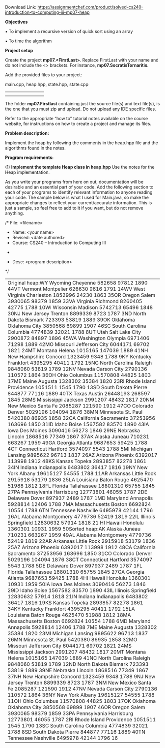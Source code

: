 Download Link: https://assignmentchef.com/product/solved-cs240-introduction-to-computing-iii-mp07-heap
<br>






<strong>Objectives</strong>

&#x25aa; To implement a recursive version of quick sort using an array

&#x25aa; To time the algorithm

<strong>Project setup</strong>

Create the project <strong>mp07.&lt;FirstLast&gt;</strong>. Replace FirstLast with your name and do not include the &lt;&gt; brackets. For instance, <strong>mp07.SocratisTornaritis</strong>.

Add the provided files to your project:

main.cpp, heap.hpp, state.hpp, state.cpp

<table>

 <tbody>

  <tr>

   <td width="95"></td>

  </tr>

  <tr>

   <td></td>

   <td></td>

  </tr>

 </tbody>

</table>

The folder <strong>mp07.Firstlast</strong> containing just the source file(s) and text file(s), is the one that you must zip and upload. Do not upload any IDE specific files.

Refer to the appropriate “how to” tutorial notes available on the course website, for instructions on how to create a project and manage its files.

<strong>Problem description:</strong>

Implement the heap by following the comments in the heap.hpp file and the algorithms found in the notes.

<strong>Program requirements:</strong>

(1) <strong>Implement the template Heap class in heap.hpp </strong>Use the notes for the Heap implementation.

As you write your programs from here on out, documentation will be desirable and an essential part of your code. Add the following section to each of your programs to identify relevant information to anyone reading your code. The sample below is what I used for Main.java, so make the appropriate changes to reflect your current/accurate information. This is just a sample, so feel free to add to it if you want, but do not remove anything.

/*    File: &lt;filename&gt;

<ul>

 <li>Name: &lt;your name&gt;</li>

 <li>Revised: &lt;date authored&gt;</li>

 <li>Course: CS240 – Introduction to Computing III</li>

</ul>

*

<ul>

 <li>Desc: &lt;program description&gt;</li>

</ul>

*/




<table width="624">

 <tbody>

  <tr>

   <td width="624">Original heap:WY             Wyoming          Cheyenne               582658      97812            1890               44VT             Vermont          Montpelier             626630       9616            1791               14WV             West Virginia    Charleston            1852996      24230            1863               35OR             Oregon           Salem                 3930065      98379            1859               33VA             Virginia         Richmond              8260405      42775            1788               10WI             Wisconsin        Madison               5742713      65496            1848               30NJ             New Jersey       Trenton               8899339       8723            1787                3ND             North Dakota     Bismark                723393      53819            1889               39OK             Oklahoma         Oklahoma City         3850568      69899            1907               46SC             South Carolina   Columbia              4774839      32021            1788                8UT             Utah             Salt Lake City        2900872      84897            1896               45WA             Washington       Olympia               6971406      71298            1889               42MO             Missouri         Jefferson City        6044171      69702            1821               24MT             Montana          Helena                1015165     147039            1889               41NH             New Hampshire    Concord               1323459       9348            1788                9KY             Kentucky         Frankfort             4395295      40411            1792               15NC             North Carolina   Raleigh               9848060      53819            1789               12NV             Nevada           Carson City           2790136     110572            1864               36OH             Ohio             Columbus             11570808      44825            1803               17ME             Maine            Augusta               1328302      35384            1820               23RI             Rhode Island     Providence            1051511       1545            1790               13SD             South Dakota     Pierre                 844877      77116            1889               40TX             Texas            Austin               26448193     268597            1845               28MS             Mississippi      Jackson               2991207      48432            1817               20NM             New Mexico       Santa Fe              2085287     121590            1912               47CO             Colorado         Denver                5029196     104094            1876               38MN             Minnesota        St. Paul              5420380      86935            1858               32CA             California       Sacramento           37253956     163696            1850               31ID             Idaho            Boise                 1567582      83570            1890               43IA             Iowa             Des Moines            3090416      56273            1846               29NE             Nebraska         Lincoln               1868516      77349            1867               37AK             Alaska           Juneau                 710231     663267            1959               49GA             Georgia          Atlanta               9687653      59425            1788                4CT             Connecticut      Hartford              3574097       5543            1788                5MI             Michigan         Lansing               9895622      96713            1837               26AZ             Arizona          Phoenix               6392017     113998            1912               48KS             Kansas           Topeka                2893857      82278            1861               34IN             Indiana          Indianapolis          6483802      36417            1816               19NY             New York         Albany               19615127      54555            1788               11AR             Arkansas         Little Rock           2915918      53179            1836               25LA             Louisiana        Baton Rouge           4625470      51988            1812               18FL             Florida          Tallahassee          18801310      65755            1845               27PA             Pennsylvania     Harrisburg           12773801      46055            1787                2DE             Delaware         Dover                  897937       2489            1787                1MD             Maryland         Annapolis             5928814      12406            1788                7MA             Massachusetts    Boston                6692824      10554            1788                6TN             Tennessee        Nashville             6495978      42144            1796               16AL             Alabama          Montgomery            4779736      52419            1819               22IL             Illinois         Springfield          12830632      57914            1818               21 HI             Hawaii           Honolulu              1360301      10931            1959               50Sorted heap:AK             Alaska           Juneau                 710231     663267            1959               49AL             Alabama          Montgomery            4779736      52419            1819               22AR             Arkansas         Little Rock           2915918      53179            1836               25AZ             Arizona          Phoenix               6392017     113998            1912               48CA             California       Sacramento           37253956     163696            1850               31CO             Colorado         Denver                5029196     104094            1876               38CT             Connecticut      Hartford              3574097       5543            1788                5DE             Delaware         Dover                  897937       2489            1787                1FL             Florida          Tallahassee          18801310      65755            1845               27GA             Georgia          Atlanta               9687653      59425            1788                4HI             Hawaii           Honolulu              1360301      10931            1959               50IA             Iowa             Des Moines            3090416      56273            1846               29ID             Idaho            Boise                 1567582      83570            1890               43IL             Illinois         Springfield          12830632      57914            1818               21IN             Indiana          Indianapolis          6483802      36417            1816               19KS             Kansas           Topeka                2893857      82278            1861               34KY             Kentucky         Frankfort             4395295      40411            1792               15LA             Louisiana        Baton Rouge           4625470      51988            1812               18MA             Massachusetts    Boston                6692824      10554            1788                6MD             Maryland         Annapolis             5928814      12406            1788                7ME             Maine            Augusta               1328302      35384            1820               23MI             Michigan         Lansing               9895622      96713            1837               26MN             Minnesota        St. Paul              5420380      86935            1858               32MO             Missouri         Jefferson City        6044171      69702            1821               24MS             Mississippi      Jackson               2991207      48432            1817               20MT             Montana          Helena                1015165     147039            1889               41NC             North Carolina   Raleigh               9848060      53819            1789               12ND             North Dakota     Bismark                723393      53819            1889               39NE             Nebraska         Lincoln               1868516      77349            1867               37NH             New Hampshire    Concord               1323459       9348            1788                9NJ             New Jersey       Trenton               8899339       8723            1787                3NM             New Mexico       Santa Fe              2085287     121590            1912               47NV             Nevada           Carson City           2790136     110572            1864               36NY             New York         Albany               19615127      54555            1788               11OH             Ohio             Columbus             11570808      44825            1803               17OK             Oklahoma         Oklahoma City         3850568      69899            1907               46OR             Oregon           Salem                 3930065      98379            1859               33PA             Pennsylvania     Harrisburg           12773801      46055            1787                2RI             Rhode Island     Providence            1051511       1545            1790               13SC             South Carolina   Columbia              4774839      32021            1788                8SD             South Dakota     Pierre                 844877      77116            1889               40TN             Tennessee        Nashville             6495978      42144            1796               16</td>

  </tr>

 </tbody>

</table>





